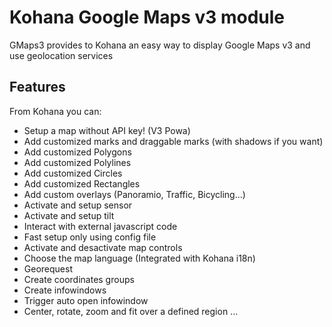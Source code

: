 Kohana Google Maps v3 module
============================

GMaps3 provides to Kohana an easy way to display Google Maps v3 and use geolocation services


Features
--------

From Kohana you can:

- Setup a map without API key! (V3 Powa)
- Add customized marks and draggable marks (with shadows if you want)
- Add customized Polygons
- Add customized Polylines
- Add customized Circles
- Add customized Rectangles
- Add custom overlays (Panoramio, Traffic, Bicycling...)
- Activate and setup sensor
- Activate and setup tilt 
- Interact with external javascript code 
- Fast setup only using config file
- Activate and desactivate map controls
- Choose the map language (Integrated with Kohana i18n)
- Georequest
- Create coordinates groups
- Create infowindows
- Trigger auto open infowindow
- Center, rotate, zoom and fit over a defined region
...

